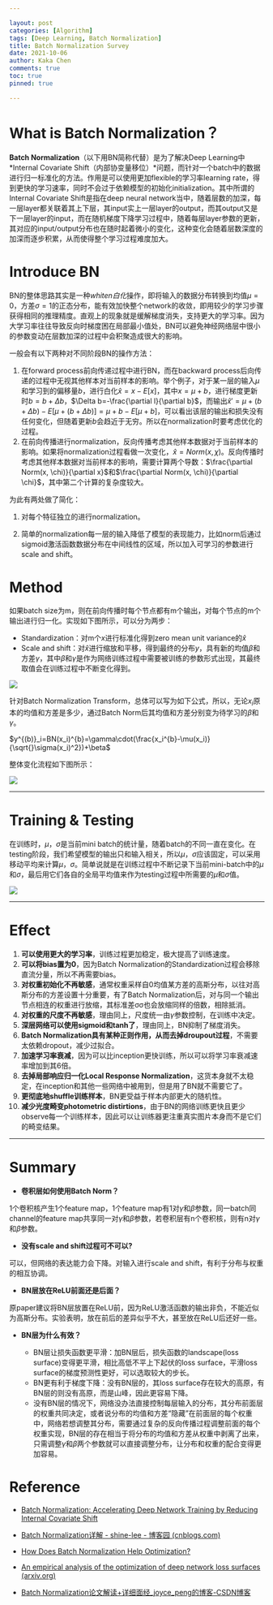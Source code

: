 ```yaml
---

layout: post
categories: [Algorithm]
tags: [Deep Learning, Batch Normalization]
title: Batch Normalization Survey
date: 2021-10-06
author: Kaka Chen
comments: true
toc: true
pinned: true

---
```


# What is Batch Normalization？

**Batch Normalization**（以下用BN简称代替）是为了解决Deep Learning中*Internal Covariate Shift（内部协变量移位）*问题，而针对一个batch中的数据进行归一标准化的方法。作用是可以使用更加flexible的学习率learning rate，得到更快的学习速率，同时不会过于依赖模型的初始化initialization。其中所谓的Internal Covariate Shift是指在deep neural network当中，随着层数的加深，每一层layer都关联着其上下层，其input实上一层layer的output，而其output又是下一层layer的input，而在随机梯度下降学习过程中，随着每层layer参数的更新，其对应的input/output分布也在随时起着微小的变化，这种变化会随着层数深度的加深而逐步积累，从而使得整个学习过程难度加大。

# Introduce BN

BN的整体思路其实是一种*whiten白化*操作，即将输入的数据分布转换到均值$\mu=0$，方差$\sigma=1$的正态分布，能有效加快整个network的收敛，即用较少的学习步骤获得相同的推理精度。直观上的现象就是缓解梯度消失，支持更大的学习率。因为大学习率往往导致反向时梯度困在局部最小值处，BN可以避免神经网络层中很小的参数变动在层数加深的过程中会积聚造成很大的影响。

一般会有以下两种对不同阶段BN的操作方法：

1. 在forward process前向传递过程中进行BN，而在backward process后向传递的过程中无视其他样本对当前样本的影响。举个例子，对于某一层的输入$\mu$和学习到的偏移量$b$，进行白化$\hat{x}=x-E[x]$，其中$x=\mu+b$，进行梯度更新时$b=b+\Delta b$，$\Delta b=-\frac{\partial l}{\partial b}$，而输出$\hat{x}'=\mu+(b+\Delta b)-E[\mu+(b+\Delta b)]=\mu+b-E[\mu+b]$，可以看出该层的输出和损失没有任何变化，但随着更新$b$会趋近于无穷。所以在normalization时要考虑优化的过程。
2. 在前向传播进行normalization，反向传播考虑其他样本数据对于当前样本的影响。如果将normalization过程看做一次变化，$\hat{x}=Norm(x, \chi)$。反向传播时考虑其他样本数据对当前样本的影响，需要计算两个导数：$\frac{\partial Norm(x, \chi)}{\partial x}$和$\frac{\partial Norm(x, \chi)}{\partial \chi}$，其中第二个计算的复杂度较大。

为此有两处做了简化：

1. 对每个特征独立的进行normalization。

2. 简单的normalization每一层的输入降低了模型的表现能力，比如norm后通过sigmoid激活函数数据分布在中间线性的区域，所以加入可学习的参数进行scale and shift。

# Method

如果batch size为m，则在前向传播时每个节点都有m个输出，对每个节点的m个输出进行归一化。实现如下图所示，可以分为两步：

 - Standardization：对m个$x$进行标准化得到zero mean unit variance的$\hat{x}$
 - Scale and shift：对$\hat{x}$进行缩放和平移，得到最终的分布$y$，具有新的均值$\beta$和方差$\gamma$，其中$\beta$和$\gamma$是作为网络训练过程中需要被训练的参数形式出现，其最终取值会在训练过程中不断变化得到。

![](https://raw.githubusercontent.com/kakack/kakack.github.io/master/_images/20211006-1.jpg)

针对Batch Normalization Transform，总体可以写为如下公式，所以，无论$x_i$原本的均值和方差是多少，通过Batch Norm后其均值和方差分别变为待学习的$\beta$和$\gamma$。

$y^{(b)}_i=BN(x_i)^{b}=\gamma\cdot(\frac{x_i^{b}-\mu(x_i)}{\sqrt{}\sigma(x_i)^2})+\beta$

整体变化流程如下图所示：

![](https://raw.githubusercontent.com/kakack/kakack.github.io/master/_images/20211006-3.jpg)

---

# Training & Testing

在训练时，$\mu$，$\sigma$是当前mini batch的统计量，随着batch的不同一直在变化。在testing阶段，我们希望模型的输出只和输入相关，所以$\mu$，$\sigma$应该固定，可以采用移动平均来计算$\mu$，$\sigma$。简单说就是在训练过程中不断记录下当前mini-batch中的$\mu$和$\sigma$，最后用它们各自的全局平均值来作为testing过程中所需要的$\mu$和$\sigma$值。

![](https://raw.githubusercontent.com/kakack/kakack.github.io/master/_images/20211006-2.jpg)

---

# Effect

1. **可以使用更大的学习率**，训练过程更加稳定，极大提高了训练速度。
2. **可以将bias置为0**，因为Batch Normalization的Standardization过程会移除直流分量，所以不再需要bias。
3. **对权重初始化不再敏感**，通常权重采样自0均值某方差的高斯分布，以往对高斯分布的方差设置十分重要，有了Batch Normalization后，对与同一个输出节点相连的权重进行放缩，其标准差σσ也会放缩同样的倍数，相除抵消。
4. **对权重的尺度不再敏感**，理由同上，尺度统一由$\gamma$参数控制，在训练中决定。
5. **深层网络可以使用sigmoid和tanh了**，理由同上，BN抑制了梯度消失。
6. **Batch Normalization具有某种正则作用，从而去掉droupout过程**，不需要太依赖dropout，减少过拟合。
7. **加速学习率衰减**，因为可以比inception更快训练，所以可以将学习率衰减速率增加到其6倍。
8. **去掉局部响应归一化Local Response Normalization**，这货本身就不太稳定，在inception和其他一些网络中被用到，但是用了BN就不需要它了。
9. **更彻底地shuffle训练样本**，BN更受益于样本内部更大的随机性。
10. **减少光度畸变photometric distirtions**，由于BN的网络训练更快且更少observe每一个训练样本，因此可以让训练器更注重真实图片本身而不是它们的畸变结果。

---

# Summary

- **卷积层如何使用Batch Norm？**

1个卷积核产生1个feature map，1个feature map有1对$\gamma$和$\beta$参数，同一batch同channel的feature map共享同一对$\gamma$和$\beta$参数，若卷积层有n个卷积核，则有n对$\gamma$和$\beta$参数。

- **没有scale and shift过程可不可以?**

可以，但网络的表达能力会下降。对输入进行scale and shift，有利于分布与权重的相互协调。

- **BN层放在ReLU前面还是后面？**

原paper建议将BN层放置在ReLU前，因为ReLU激活函数的输出非负，不能近似为高斯分布。实验表明，放在前后的差异似乎不大，甚至放在ReLU后还好一些。

- **BN层为什么有效？**

    - BN层让损失函数更平滑：加BN层后，损失函数的landscape(loss surface)变得更平滑，相比高低不平上下起伏的loss surface，平滑loss surface的梯度预测性更好，可以选取较大的步长。
    - BN更有利于梯度下降：没有BN层的，其loss surface存在较大的高原，有BN层的则没有高原，而是山峰，因此更容易下降。
    - 没有BN层的情况下，网络没办法直接控制每层输入的分布，其分布前面层的权重共同决定，或者说分布的均值和方差“隐藏”在前面层的每个权重中，网络若想调整其分布，需要通过复杂的反向传播过程调整前面的每个权重实现，BN层的存在相当于将分布的均值和方差从权重中剥离了出来，只需调整$\gamma$和$\beta$两个参数就可以直接调整分布，让分布和权重的配合变得更加容易。




# Reference

- [Batch Normalization: Accelerating Deep Network Training by Reducing Internal Covariate Shift](https://arxiv.org/pdf/1502.03167.pdf)
- [Batch Normalization详解 - shine-lee - 博客园 (cnblogs.com)](https://link.zhihu.com/?target=https%3A//www.cnblogs.com/shine-lee/p/11989612.html)

- [How Does Batch Normalization Help Optimization?](https://link.zhihu.com/?target=https%3A//arxiv.org/abs/1805.11604)

- [An empirical analysis of the optimization of deep network loss surfaces (arxiv.org)](https://link.zhihu.com/?target=https%3A//arxiv.org/abs/1612.04010)

- [Batch Normalization论文解读+详细面经_joyce_peng的博客-CSDN博客](https://link.zhihu.com/?target=https%3A//blog.csdn.net/joyce_peng/article/details/103163048)
